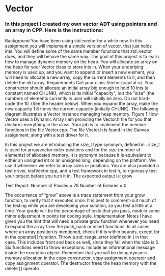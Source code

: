 # Vector
### In this project I created my own vector ADT using pointers and an array in CPP. Here is the instructions:

Background
You have been using std::vector for a while now. In this assignment you will implement a simple
version of vector, that just holds ints. You will define some of the same member functions that
std::vector does, and they will behave the same way. The goal of this project is to learn how to
manage dynamic memory on the heap. You will allocate an array on the heap for your Vector class to
store ints in. When your underlying memory is used up, and you want to append or insert a new
element, you will need to allocate a new array, copy the current elements to it, and then delete the
old array.
Requirements
Call your class Vector (capital-v). Your constructor should allocate an initial array big enough to hold
10 ints (a constant named CHUNK), which is its initial "capacity", but the "size" (the numbers of
elements currently in use) will initially be zero. Do not hard-code the 10. (See the header below).
When you expand the array, make the new capacity 1.6 times the current capacity (initially CHUNK).
The following diagram illustrates a Vector instance managing heap memory.
Figure 1 How Vector uses a Dynamic Array
I am providing the Vector.h file for you that declares everything in the class. Your job is to implement
the member functions in the file Vector.cpp. The file Vector.h is found in the Canvas assignment,
along with a test driver for it.

In this project we are introducing the size_t type synonym, defined in <cstddef>. size_t is used for
array/vector index positions and for the size (number of elements) of allocated memory. It
is synonym because it is equivalent to either an unsigned int or an unsigned long, depending on the
platform. We use it whenever we refer to array sizes or positions.
You are also provided a test driver, testVector.cpp, and a test framework in test.h, to rigorously test
your project before you turn it in. The expected output is:
grow
 
Test Report: 
Number of Passes = 78
Number of Failures = 0
 
The occurrence of “grow” above is a trace statement from your grow function, to verify that it
executed once. It is best to comment-out much of the testing while you are developing your solution,
so you test a little at a time. Your grade will be the percentage of tests that you pass, modulo some
minor adjustment in points for coding style.
Implementation Notes
I have given you the hint that will need a private grow function whenever you need to expand the
array from the push_back or insert functions.
In all cases where an array position is mentioned, check if it is within bounds, except for in
the operator[] function. Throw a std::range_error (defined in <stdexcept>) in that case. This
includes front and back as well, since they fail when the size is 0. Six functions need to throw
exceptions. Include an informational message inside the exception object.
Remember that you will be doing dynamic memory allocation in the copy constructor, copy
assignment operator and copy assignment operator. The destructor frees the heap memory with
the delete [] operato